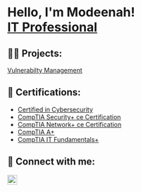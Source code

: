 <h1>Hello, I'm Modeenah! <br/> <a href="https://www.linkedin.com/in/Modeenahadeyemo/">IT Professional</a>

<h2>👨‍💻 Projects:</h2>
  
 [Vulnerabilty Management](https://github.com/mun4h/Vulnerabiltymanagement)
<!-- -  - [Active Directory Home Lab](https://github.com/mun4h/ActiveDirectoryUserCreation)
(https://github.com/joshmadakor1/AD_PS)

-->

<!-- -  - [SIEM using Azure Sentinel map with live Cyber Attacks](https://github.com/joshmadakor1/AD_PS)

-->
 
<h2> 🤳 Certifications:</h2>
  
   - [Certified in Cybersecurity](https://www.credly.com/badges/e6280f3d-01be-4454-ac20-cb2c10d3dc08/public_url)
   - [CompTIA Security+ ce Certification](https://www.youracclaim.com/badges/19503404-cb15-492e-87fa-6f436d8cc28c/linked_in_profile)
   - [CompTIA Network+ ce Certification](https://www.youracclaim.com/badges/973ed780-5153-40be-9b77-460ff3af68b7/linked_in_profile)
   - [CompTIA A+](https://www.youracclaim.com/badges/1386c70c-b0bb-4437-84df-7a240d6002e2/linked_in_profile)
   - [CompTIA IT Fundamentals+](https://www.youracclaim.com/badges/d0acb2e0-6a62-4c7f-83ed-be4d555d4413/linked_in_profile)


 

<h2> 🤳 Connect with me:</h2>


[<img align="left" alt="ModeenahAdeyemo | LinkedIn" width="22px" src="https://cdn.jsdelivr.net/npm/simple-icons@v3/icons/linkedin.svg" />][linkedin]


[linkedin]: https://www.linkedin.com/in/modeenahadeyemo/

